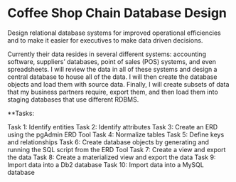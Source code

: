 # Coffee Shop Chain Database Design

Design relational database systems for improved operational efficiencies and to make it easier for executives to make data driven decisions.

Currently their data resides in several different systems: accounting software, suppliers’ databases, point of sales (POS) systems, and even spreadsheets. I will review the data in all of these systems and design a central database to house all of the data. I will then create the database objects and load them with source data. Finally, I will create subsets of data that my business partners require, export them, and then load them into staging databases that use different RDBMS.


**Tasks:

Task 1: Identify entities
Task 2: Identify attributes
Task 3: Create an ERD using the pgAdmin ERD Tool
Task 4: Normalize tables
Task 5: Define keys and relationships
Task 6: Create database objects by generating and running the SQL script from the ERD Tool
Task 7: Create a view and export the data
Task 8: Create a materialized view and export the data
Task 9: Import data into a Db2 database
Task 10: Import data into a MySQL database
